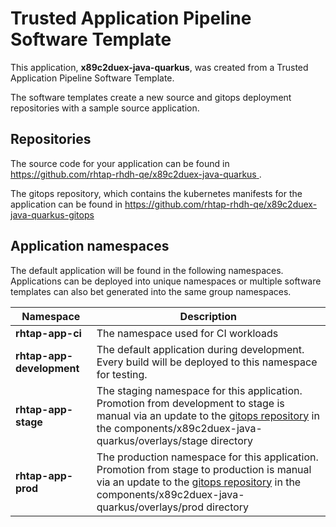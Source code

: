 # Trusted Application Pipeline Software Template

This application, **x89c2duex-java-quarkus**, was created from a Trusted Application Pipeline Software Template.

The software templates create a new source and gitops deployment repositories with a sample source application. 

## Repositories

The source code for your application can be found in [https://github.com/rhtap-rhdh-qe/x89c2duex-java-quarkus ](https://github.com/rhtap-rhdh-qe/x89c2duex-java-quarkus ).
 
The gitops repository, which contains the kubernetes manifests for the application can be found in 
[https://github.com/rhtap-rhdh-qe/x89c2duex-java-quarkus-gitops ](https://github.com/rhtap-rhdh-qe/x89c2duex-java-quarkus-gitops ) 

## Application namespaces 

The default application will be found in the following namespaces. Applications can be deployed into unique namespaces or multiple software templates can also bet generated into the same group namespaces.  

|  Namespace   |  Description   |  
| -------- | -------- |
| **rhtap-app-ci** | The namespace used for CI workloads |
| **rhtap-app-development** | The default application during development. Every build will be deployed to this namespace for testing. |
| **rhtap-app-stage** | The staging namespace for this application. Promotion from development to stage is manual via an update to the [gitops repository](https://github.com/rhtap-rhdh-qe/x89c2duex-java-quarkus-gitops ) in the components/x89c2duex-java-quarkus/overlays/stage directory |
| **rhtap-app-prod** | The production namespace for this application. Promotion from stage to production is manual via an update to the [gitops repository](https://github.com/rhtap-rhdh-qe/x89c2duex-java-quarkus-gitops ) in the components/x89c2duex-java-quarkus/overlays/prod directory |